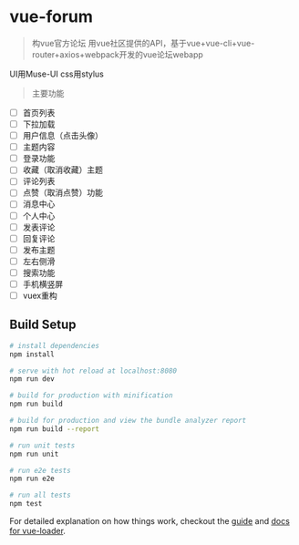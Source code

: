# vue-forum

> 构vue官方论坛 用vue社区提供的API，基于vue+vue-cli+vue-router+axios+webpack开发的vue论坛webapp

  UI用Muse-UI css用stylus
  
> 主要功能
- [ ] 首页列表
- [ ] 下拉加载
- [ ] 用户信息（点击头像）
- [ ] 主题内容
- [ ] 登录功能
- [ ] 收藏（取消收藏）主题
- [ ] 评论列表
- [ ] 点赞（取消点赞）功能
- [ ] 消息中心
- [ ] 个人中心
- [ ] 发表评论
- [ ] 回复评论
- [ ] 发布主题
- [ ] 左右侧滑
- [ ] 搜索功能
- [ ] 手机横竖屏
- [ ] vuex重构

## Build Setup

``` bash
# install dependencies
npm install

# serve with hot reload at localhost:8080
npm run dev

# build for production with minification
npm run build

# build for production and view the bundle analyzer report
npm run build --report

# run unit tests
npm run unit

# run e2e tests
npm run e2e

# run all tests
npm test
```

For detailed explanation on how things work, checkout the [guide](http://vuejs-templates.github.io/webpack/) and [docs for vue-loader](http://vuejs.github.io/vue-loader).
